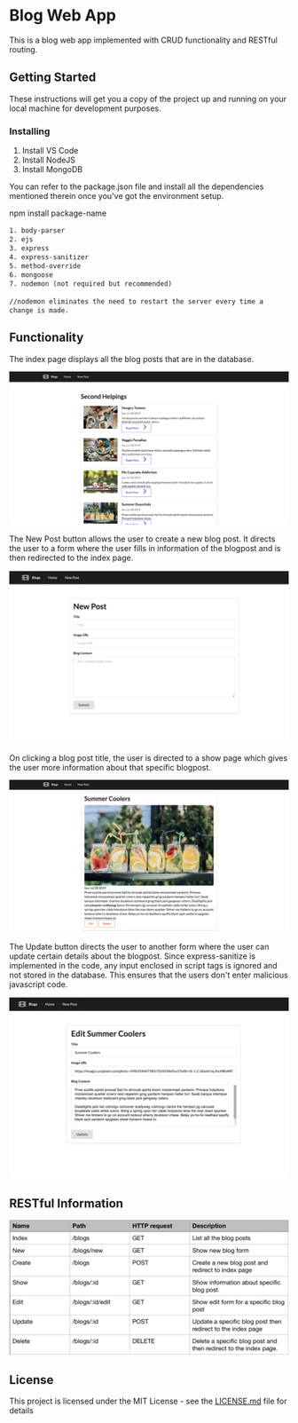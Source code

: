 # Blog Web App

This is a blog web app implemented with CRUD functionality and RESTful routing.

## Getting Started

These instructions will get you a copy of the project up and running on your local machine for development purposes.


### Installing

1. Install VS Code
2. Install NodeJS 
3. Install MongoDB


You can refer to the package.json file and install all the dependencies mentioned therein once you've got the environment setup. 

npm install package-name

```
1. body-parser
2. ejs
3. express
4. express-sanitizer
5. method-override
6. mongoose
7. nodemon (not required but recommended)

//nodemon eliminates the need to restart the server every time a change is made.
```

## Functionality 

The index page displays all the blog posts that are in the database. 


![ScreenShot](https://github.com/poornimaSapkal/Blog-Web-App/blob/master/images/index.png)



The New Post button allows the user to create a new blog post. It directs the user to a form where the user fills in information of the blogpost and is then redirected to the index page. 


![ScreenShot](https://github.com/poornimaSapkal/Blog-Web-App/blob/master/images/new.png)



On clicking a blog post title, the user is directed to a show page which gives the user more information about that specific blogpost.


![ScreenShot](https://github.com/poornimaSapkal/Blog-Web-App/blob/master/images/show.png)



The Update button directs the user to another form where the user can update certain details about the blogpost. Since express-sanitize is implemented in the code, any input enclosed in script tags is ignored and not stored in the database. This ensures that the users don't enter malicious javascript code.


![ScreenShot](https://github.com/poornimaSapkal/Blog-Web-App/blob/master/images/update.png)

## RESTful Information

![ScreenShot](https://github.com/poornimaSapkal/Blog-Web-App/blob/master/images/rest.png)

## License

This project is licensed under the MIT License - see the [LICENSE.md](LICENSE.md) file for details
